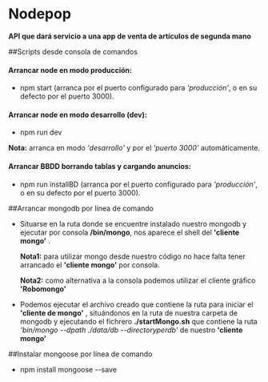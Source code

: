 
# Nodepop 
**API que dará servicio a una app de venta de artículos de segunda mano**


##Scripts desde consola de comandos

<h4>Arrancar node en modo producción:</h4>

  * npm start (arranca por el puerto configurado para *'producción'*,  o en su defecto por el puerto 3000).

<h4>Arrancar node en modo desarrollo (dev):</h4>

* npm run dev 

**Nota:** arranca en modo *'desarrollo'*  y por el *'puerto 3000'* automáticamente.


<h4>Arrancar BBDD borrando tablas y cargando anuncios:</h4>

*  npm run installBD (arranca por el puerto configurado para *'producción'*,  o en su defecto por el puerto 3000).

##Arrancar mongodb por línea de comando

*	Situarse en la ruta donde se encuentre instalado nuestro mongodb y ejecutar 	por consola **/bin/mongo**, nos aparece el shell del **'cliente mongo'** .

	**Nota1:** para utilizar mongo desde nuestro código no hace falta tener arrancado el **'cliente mongo'**  por consola.
	
	**Nota2:** como alternativa a la consola podemos utilizar el cliente gráfico **'Robomongo'**


* Podemos ejecutar el archivo creado que contiene la ruta para iniciar el **'cliente de mongo'** , situándonos en la ruta de nuestra carpeta de mongodb y ejecutando el fichrero **./startMongo.sh** que contiene la ruta *'bin/mongo --dpath ./data/db --directoryperdb'* de nuestro **'cliente mongo'**

  	
##Instalar mongoose por línea de comando

* npm install mongoose --save